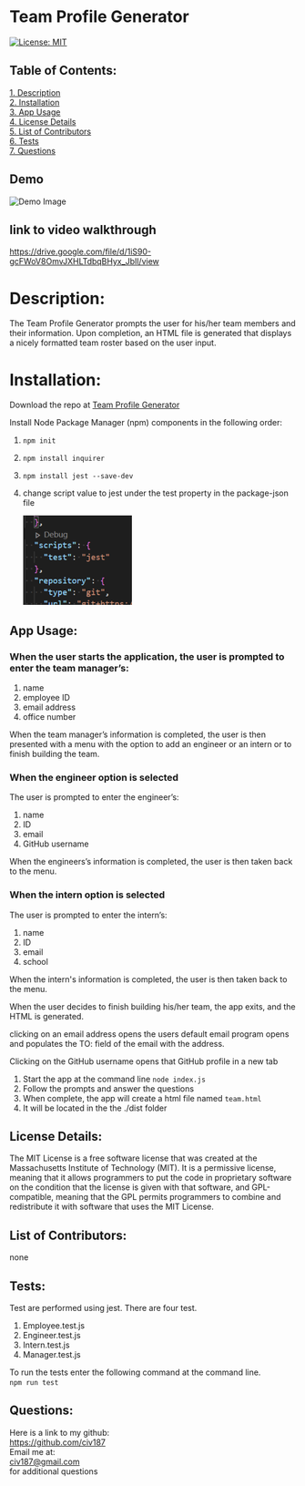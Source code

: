 # Team Profile Generator  
[![License: MIT](https://img.shields.io/badge/License-MIT-yellow.svg)](https://opensource.org/licenses/MIT)  
 ## Table of Contents:  
[1. Description](#Description)  
[2. Installation](#Installation)  
[3. App Usage](#App-Usage)  
[4. License Details](#License-Details)  
[5. List of Contributors](#List-of-Contributors)  
[6. Tests](#Tests)  
[7. Questions](#Questions)  
## Demo  

![Demo Image](./images/tg-Demo.gif)

## link to video walkthrough

https://drive.google.com/file/d/1iS90-gcFWoV8OmvJXHLTdbqBHyx_JbIl/view


# Description:
The Team Profile Generator prompts the user for his/her team members and their information.  Upon completion, an HTML file is generated that displays a nicely formatted team roster based on the user input.  

# Installation:
Download the repo at [Team Profile Generator](https://github.com/civ187/Team-Profile-Generator)

Install Node Package Manager (npm) components in the following order:  
1. `npm init`
2. `npm install inquirer`
3. `npm install jest --save-dev`
4. change script value to jest under the test property in the package-json file  

    ![json Image](./images/json_image.png)

## App Usage:

### __When the user starts the application, the user is prompted to enter the team manager’s:__
1. name  
2. employee ID  
3. email address  
4. office number  

When the team manager’s information is completed, the user is then presented with a menu with the option to add an engineer or an intern or to finish building the team.

### __When the engineer option is selected__
The user is prompted to enter the engineer’s:
1. name  
2. ID  
3. email  
4. GitHub username

When the engineers’s information is completed, the user is then taken back to the menu.

### __When the intern option is selected__
The user is prompted to enter the intern’s:  
1. name  
2. ID  
3. email  
4. school

When the intern's information is completed, the user is then taken back to the menu.

When the user decides to finish building his/her team, the app exits, and the HTML is generated.

clicking on an email address opens the users default email program opens and populates the TO: field of the email with the address.  

Clicking on the GitHub username opens that GitHub profile in a new tab
1. Start the app at the command line  `node index.js`  
2. Follow the prompts and answer the questions  
3. When complete, the app will create a html file named `team.html`  
4. It will be located in the the ./dist  folder

## License Details: 
 The MIT License is a free software license that was created at the Massachusetts Institute of Technology (MIT). It is a permissive license, meaning that it allows programmers to put the code in proprietary software on the condition that the license is given with that software, and GPL-compatible, meaning that the GPL permits programmers to combine and redistribute it with software that uses the MIT License.  
    
## List of Contributors:
none

## Tests:
Test are performed using jest. There are four test.
1. Employee.test.js
2. Engineer.test.js
3. Intern.test.js
4. Manager.test.js

To run the tests enter the following command at the command line.  
`npm run test`

## Questions:
 Here is a link to my github:  
https://github.com/civ187  
 Email me at:  
civ187@gmail.com  
for additional questions
